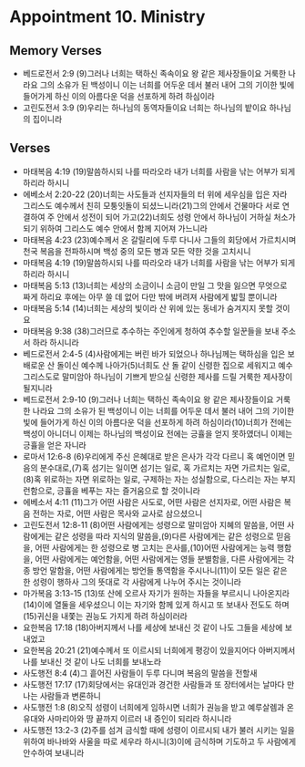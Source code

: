 #  Appointment 10. Ministry

## Memory Verses
- 베드로전서 2:9 (9)그러나 너희는 택하신 족속이요 왕 같은 제사장들이요 거룩한 나라요 그의 소유가 된 백성이니 이는 너희를 어두운 데서 불러 내어 그의 기이한 빛에 들어가게 하신 이의 아름다운 덕을 선포하게 하려 하심이라
- 고린도전서 3:9 (9)우리는 하나님의 동역자들이요 너희는 하나님의 밭이요 하나님의 집이니라

## Verses
- 마태복음 4:19 (19)말씀하시되 나를 따라오라 내가 너희를 사람을 낚는 어부가 되게 하리라 하시니
- 에베소서 2:20-22 (20)너희는 사도들과 선지자들의 터 위에 세우심을 입은 자라 그리스도 예수께서 친히 모퉁잇돌이 되셨느니라(21)그의 안에서 건물마다 서로 연결하여 주 안에서 성전이 되어 가고(22)너희도 성령 안에서 하나님이 거하실 처소가 되기 위하여 그리스도 예수 안에서 함께 지어져 가느니라
- 마태복음 4:23 (23)예수께서 온 갈릴리에 두루 다니사 그들의 회당에서 가르치시며 천국 복음을 전파하시며 백성 중의 모든 병과 모든 약한 것을 고치시니
- 마태복음 4:19 (19)말씀하시되 나를 따라오라 내가 너희를 사람을 낚는 어부가 되게 하리라 하시니
- 마태복음 5:13 (13)너희는 세상의 소금이니 소금이 만일 그 맛을 잃으면 무엇으로 짜게 하리요 후에는 아무 쓸 데 없어 다만 밖에 버려져 사람에게 밟힐 뿐이니라
- 마태복음 5:14 (14)너희는 세상의 빛이라 산 위에 있는 동네가 숨겨지지 못할 것이요
- 마태복음 9:38 (38)그러므로 추수하는 주인에게 청하여 추수할 일꾼들을 보내 주소서 하라 하시니라
- 베드로전서 2:4-5 (4)사람에게는 버린 바가 되었으나 하나님께는 택하심을 입은 보배로운 산 돌이신 예수께 나아가(5)너희도 산 돌 같이 신령한 집으로 세워지고 예수 그리스도로 말미암아 하나님이 기쁘게 받으실 신령한 제사를 드릴 거룩한 제사장이 될지니라
- 베드로전서 2:9-10 (9)그러나 너희는 택하신 족속이요 왕 같은 제사장들이요 거룩한 나라요 그의 소유가 된 백성이니 이는 너희를 어두운 데서 불러 내어 그의 기이한 빛에 들어가게 하신 이의 아름다운 덕을 선포하게 하려 하심이라(10)너희가 전에는 백성이 아니더니 이제는 하나님의 백성이요 전에는 긍휼을 얻지 못하였더니 이제는 긍휼을 얻은 자니라
- 로마서 12:6-8 (6)우리에게 주신 은혜대로 받은 은사가 각각 다르니 혹 예언이면 믿음의 분수대로,(7)혹 섬기는 일이면 섬기는 일로, 혹 가르치는 자면 가르치는 일로,(8)혹 위로하는 자면 위로하는 일로, 구제하는 자는 성실함으로, 다스리는 자는 부지런함으로, 긍휼을 베푸는 자는 즐거움으로 할 것이니라
- 에베소서 4:11 (11)그가 어떤 사람은 사도로, 어떤 사람은 선지자로, 어떤 사람은 복음 전하는 자로, 어떤 사람은 목사와 교사로 삼으셨으니
- 고린도전서 12:8-11 (8)어떤 사람에게는 성령으로 말미암아 지혜의 말씀을, 어떤 사람에게는 같은 성령을 따라 지식의 말씀을,(9)다른 사람에게는 같은 성령으로 믿음을, 어떤 사람에게는 한 성령으로 병 고치는 은사를,(10)어떤 사람에게는 능력 행함을, 어떤 사람에게는 예언함을, 어떤 사람에게는 영들 분별함을, 다른 사람에게는 각종 방언 말함을, 어떤 사람에게는 방언들 통역함을 주시나니(11)이 모든 일은 같은 한 성령이 행하사 그의 뜻대로 각 사람에게 나누어 주시는 것이니라
- 마가복음 3:13-15 (13)또 산에 오르사 자기가 원하는 자들을 부르시니 나아온지라(14)이에 열둘을 세우셨으니 이는 자기와 함께 있게 하시고 또 보내사 전도도 하며(15)귀신을 내쫓는 권능도 가지게 하려 하심이러라
- 요한복음 17:18 (18)아버지께서 나를 세상에 보내신 것 같이 나도 그들을 세상에 보내었고
- 요한복음 20:21 (21)예수께서 또 이르시되 너희에게 평강이 있을지어다 아버지께서 나를 보내신 것 같이 나도 너희를 보내노라
- 사도행전 8:4 (4)그 흩어진 사람들이 두루 다니며 복음의 말씀을 전할새
- 사도행전 17:17 (17)회당에서는 유대인과 경건한 사람들과 또 장터에서는 날마다 만나는 사람들과 변론하니
- 사도행전 1:8 (8)오직 성령이 너희에게 임하시면 너희가 권능을 받고 예루살렘과 온 유대와 사마리아와 땅 끝까지 이르러 내 증인이 되리라 하시니라
- 사도행전 13:2-3 (2)주를 섬겨 금식할 때에 성령이 이르시되 내가 불러 시키는 일을 위하여 바나바와 사울을 따로 세우라 하시니(3)이에 금식하며 기도하고 두 사람에게 안수하여 보내니라
